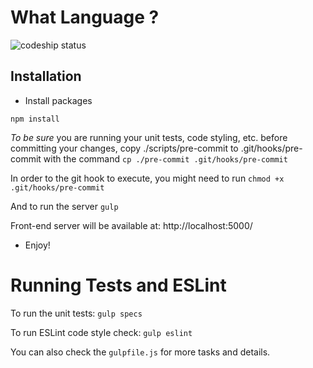 # What Language ?
![codeship status](https://codeship.com/projects/2d4ca8b0-f4e6-0134-aab4-4e76bd6b2464/status?branch=master)


## Installation

* Install packages

`npm install`

*To be sure* you are running your unit tests, code styling, etc. before committing your changes, copy ./scripts/pre-commit to .git/hooks/pre-commit with the command `cp ./pre-commit .git/hooks/pre-commit`

In order to the git hook to execute, you might need to run `chmod +x .git/hooks/pre-commit`

And to run the server
`gulp`

Front-end server will be available at: http://localhost:5000/

* Enjoy!


# Running Tests and ESLint

To run the unit tests: `gulp specs`

To run ESLint code style check: `gulp eslint`

You can also check the `gulpfile.js` for more tasks and details.
